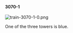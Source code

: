 #### 3070-1
![train-3070-1-0.png](https://github.com/lil-lab/nlvr/raw/master/nlvr/train/images/20/train-3070-1-0.png "train-3070-1-0.png")

One of the three towers is blue.